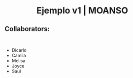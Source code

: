 <h1 align="center"> Ejemplo v1 | MOANSO </h1>

<h2 align="left">Collaborators:</h3>
<br>

- Dicarlo
- Camila
- Melisa
- Joyce
- Saul
